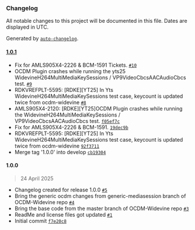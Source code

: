 ### Changelog

All notable changes to this project will be documented in this file. Dates are displayed in UTC.

Generated by [`auto-changelog`](https://github.com/CookPete/auto-changelog).

#### [1.0.1](https://github.com/rdkcentral/widevine-rdk/compare/1.0.0...1.0.1)

- Fix for AMLS905X4-2226 & BCM-1591 Tickets. [`#10`](https://github.com/rdkcentral/widevine-rdk/pull/10)
- OCDM Plugin crashes while running the yts25 WidevineH264MultiMediaKeySessions / VP9VideoCbcsAACAudioCbcs test. [`#9`](https://github.com/rdkcentral/widevine-rdk/pull/9)
-  RDKVREFPLT-5595: [RDKE][YT25] In Yts WidevineH264MultiMediaKeySessions test case, keycount is updated twice from ocdm-widevine [`#8`](https://github.com/rdkcentral/widevine-rdk/pull/8)
- AMLS905X4-2120: [RDKE][YT25]OCDM Plugin crashes while running the WidevineH264MultiMediaKeySessions / VP9VideoCbcsAACAudioCbcs test. [`f05ef7c`](https://github.com/rdkcentral/widevine-rdk/commit/f05ef7c9a626273266b3c81b515638d0dea43f9b)
- Fix for AMLS905X4-2226 & BCM-1591. [`19dec9b`](https://github.com/rdkcentral/widevine-rdk/commit/19dec9bbb2f024b092e38bbe35511ef6401858fb)
- RDKVREFPLT-5595: [RDKE][YT25] In Yts WidevineH264MultiMediaKeySessions test case, keycount is updated twice from ocdm-widevine [`92f3711`](https://github.com/rdkcentral/widevine-rdk/commit/92f3711909c1cbe0330173f0abff095a2b7ed1ba)
- Merge tag '1.0.0' into develop [`cb19304`](https://github.com/rdkcentral/widevine-rdk/commit/cb19304c4dccd29bd8ca1ab411bab5741dead36b)

#### 1.0.0

> 24 April 2025

- Changelog created for release 1.0.0 [`#5`](https://github.com/rdkcentral/widevine-rdk/pull/5)
- Bring the generic ocdm changes from generic-mediasession branch of OCDM-Widevine repo [`#4`](https://github.com/rdkcentral/widevine-rdk/pull/4)
- Bring the base code from the master branch of OCDM-Widevine repo [`#3`](https://github.com/rdkcentral/widevine-rdk/pull/3)
- ReadMe and license files got updated [`#1`](https://github.com/rdkcentral/widevine-rdk/pull/1)
- Initial commit [`f7e20c8`](https://github.com/rdkcentral/widevine-rdk/commit/f7e20c8067b994c1896fcc09ec8714f0c29377a2)
